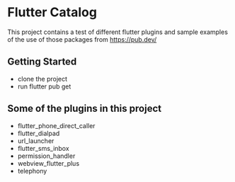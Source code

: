 # Flutter Catalog

This project contains a test of different flutter plugins and sample examples of the use of those packages from https://pub.dev/

## Getting Started

- clone the project
- run flutter pub get

## Some of the plugins in this project

- flutter_phone_direct_caller
- flutter_dialpad
- url_launcher
- flutter_sms_inbox
- permission_handler
- webview_flutter_plus
- telephony